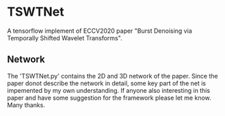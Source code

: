 # TSWTNet
A tensorflow implement of ECCV2020 paper "Burst Denoising via Temporally Shifted Wavelet Transforms".

## Network
The 'TSWTNet.py' contains the 2D and 3D network of the paper. Since the paper donot describe the network in detail,
some key part of the net is impemented by my own understanding. If anyone also interesting in this paper and have some
suggestion for the framework please let me know. Many thanks.
